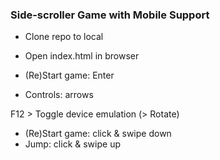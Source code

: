 ### Side-scroller Game with Mobile Support

- Clone repo to local
- Open index.html in browser

- (Re)Start game: Enter
- Controls: arrows

F12 > Toggle device emulation (> Rotate)
- (Re)Start game: click & swipe down
- Jump: click & swipe up
